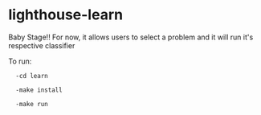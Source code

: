 # lighthouse-learn

Baby Stage!! For now, it allows users to select a problem and it will run it's respective classifier

To run:  

      -cd learn
      
      -make install
      
      -make run
